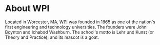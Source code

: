 # About WPI

Located in Worcester, MA, [WPI](http://www.wpi.edu) was founded in 1865 as one of the nation's first engineering and
technology universities. The founders were John Boynton and Ichabod Washburn. The school's motto
is Lehr und Kunst (or Theory and Practice), and its mascot is a goat.
